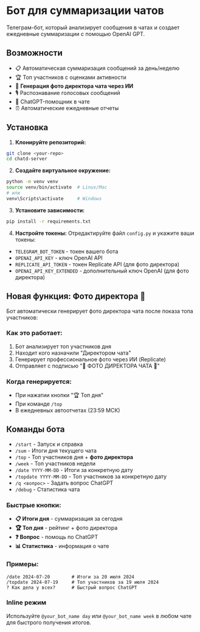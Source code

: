 # Бот для суммаризации чатов

Телеграм-бот, который анализирует сообщения в чатах и создает ежедневные суммаризации с помощью OpenAI GPT.

## Возможности

- 📋 Автоматическая суммаризация сообщений за день/неделю
- 🏆 Топ участников с оценками активности  
- 📸 **Генерация фото директора чата через ИИ**
- 🎙️ Распознавание голосовых сообщений
- 💬 ChatGPT-помощник в чате
- ⏰ Автоматические ежедневные отчеты

## Установка

1. **Клонируйте репозиторий:**
```bash
git clone <your-repo>
cd chatd-server
```

2. **Создайте виртуальное окружение:**
```bash
python -m venv venv
source venv/bin/activate  # Linux/Mac
# или
venv\Scripts\activate     # Windows
```

3. **Установите зависимости:**
```bash
pip install -r requirements.txt
```

4. **Настройте токены:**
Отредактируйте файл `config.py` и укажите ваши токены:
- `TELEGRAM_BOT_TOKEN` - токен вашего бота
- `OPENAI_API_KEY` - ключ OpenAI API
- `REPLICATE_API_TOKEN` - токен Replicate API (для фото директора)
- `OPENAI_API_KEY_EXTENDED` - дополнительный ключ OpenAI (для фото директора)

## Новая функция: Фото директора 📸

Бот автоматически генерирует фото директора чата после показа топа участников:

### Как это работает:
1. Бот анализирует топ участников дня
2. Находит кого назначили "Директором чата"  
3. Генерирует профессиональное фото через ИИ (Replicate)
4. Отправляет с подписью "📸 ФОТО ДИРЕКТОРА ЧАТА 📸"

### Когда генерируется:
- При нажатии кнопки "🏆 Топ дня"
- При команде `/top`
- В ежедневных автоотчетах (23:59 МСК)

## Команды бота

- `/start` - Запуск и справка
- `/sum` - Итоги дня текущего чата
- `/top` - Топ участников дня + **фото директора**
- `/week` - Топ участников недели
- `/date YYYY-MM-DD` - Итоги за конкретную дату
- `/topdate YYYY-MM-DD` - Топ участников за конкретную дату
- `/q <вопрос>` - Задать вопрос ChatGPT
- `/debug` - Статистика чата

### Быстрые кнопки:
- **📋 Итоги дня** - суммаризация за сегодня
- **🏆 Топ дня** - рейтинг + фото директора
- **❓ Вопрос** - помощь по ChatGPT
- **📊 Статистика** - информация о чате

### Примеры:
```
/date 2024-07-20        # Итоги за 20 июля 2024
/topdate 2024-07-19     # Топ участников за 19 июля 2024
? Как дела у всех?      # Быстрый вопрос ChatGPT
```

### Inline режим
Используйте `@your_bot_name day` или `@your_bot_name week` в любом чате для быстрого получения итогов. 